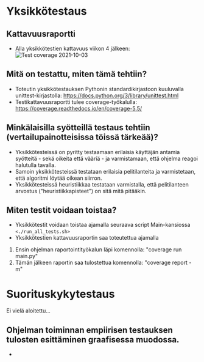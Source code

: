 # Yksikkötestaus

## Kattavuusraportti
* Alla yksikkötestien kattavuus viikon 4 jälkeen:
![Test coverage 2021-10-03](https://user-images.githubusercontent.com/62505549/135732255-d2082cbb-6181-4a42-856e-3941a2f6a16a.png)

## Mitä on testattu, miten tämä tehtiin?
* Toteutin yksikkötestauksen Pythonin standardikirjastoon kuuluvalla unittest-kirjastolla: https://docs.python.org/3/library/unittest.html
* Testikattavuusraportti tulee coverage-työkalulla: https://coverage.readthedocs.io/en/coverage-5.5/

## Minkälaisilla syötteillä testaus tehtiin (vertailupainotteisissa töissä tärkeää)?
* Yksikkötesteissä on pyritty testaamaan erilaisia käyttäjän antamia syötteitä - sekä oikeita että vääriä - ja varmistamaan, että ohjelma reagoi halutulla tavalla.
* Samoin yksikkötesteissä testataan erilaisia pelitilanteita ja varmistetaan, että algoritmi löytää oikean siirron.
* Yksikkötesteissä heuristiikkaa testataan varmistalla, että pelitilanteen arvostus ("heuristiikkapisteet") on sitä mitä pitääkin.

## Miten testit voidaan toistaa?
* Yksikkötestit voidaan toistaa ajamalla seuraava script Main-kansiossa `<./run_all_tests.sh>`
* Yksikkötestien kattavuusraportin saa toteutettua ajamalla
1. Ensin ohjelman raportointityökalun läpi komennolla: "coverage run main.py"
2. Tämän jälkeen raportin saa tulostettua komennolla: "coverage report -m"


# Suorituskykytestaus
Ei vielä aloitettu...

## Ohjelman toiminnan empiirisen testauksen tulosten esittäminen graafisessa muodossa.
*
